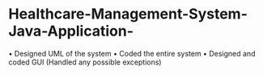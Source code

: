 # Healthcare-Management-System-Java-Application-
• Designed UML of the system • Coded the entire system
• Designed and coded GUI (Handled any possible exceptions)
